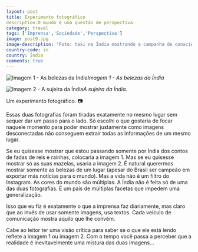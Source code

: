 ```yaml
---
layout: post
title: Experimento fotográfico
description:O mundo é uma questão de perspectiva.
category: travel
tags: ['Imprensa','Sociedade','Perspectiva']
image: post9.jpg
image-description: "Foto: taxi na Índia mostrando a campanha de conscientização em favor dos direitos da mulher."
country-code: in
country: Índia
comments: true
---
```


![Imagem 1 - As belezas da Índia]({{site.baseurl}}/assets/images/photos/posts/ricojaipur.jpg)*Imagem 1 - As belezas da Índia*

![Imagem 2 - A sujeira da Índia]({{site.baseurl}}/assets/images/photos/posts/pobrejaipur.jpg)*A sujeira da Índia.*


Um experimento fotográfico. :camera:

Essas duas fotografias foram tiradas exatamente no mesmo lugar sem sequer dar um passo para o lado. Só escolhi o que gostaria de focar naquele momento para poder mostrar justamente como imagens desconectadas não conseguem extrair todas as informações de um mesmo lugar.

Se eu quisesse mostrar que estou passando somente por Índia dos contos de fadas de reis e rainhas, colocaria a imagem 1. Mas se eu quisesse mostrar só as suas mazelas, usaria a imagem 2. É natural querermos mostrar somente as belezas de um lugar (apesar do Brasil ser campeão em exportar más notícias para o mundo). Mas a vida não é um filtro do Instagram. As cores do mundo são múltiplas. A Índia não é feita só de uma das duas fotografias. É um país de múltiplas facetas que impedem uma generalização.

Isso que eu fiz é exatamente o que a imprensa faz diariamente, mas claro que ao invés de usar somente imagens, usa textos. Cada veículo de comunicação mostra aquilo que lhe convém. 

Cabe ao leitor ter uma visão crítica para saber se o que ele está lendo reflete a imagem 1 ou imagem 2. Com o tempo você passa a perceber que a realidade é inevitavelmente uma mistura das duas imagens...
